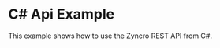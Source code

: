 C# Api Example
===============================
This example shows how to use the Zyncro REST API from C#.